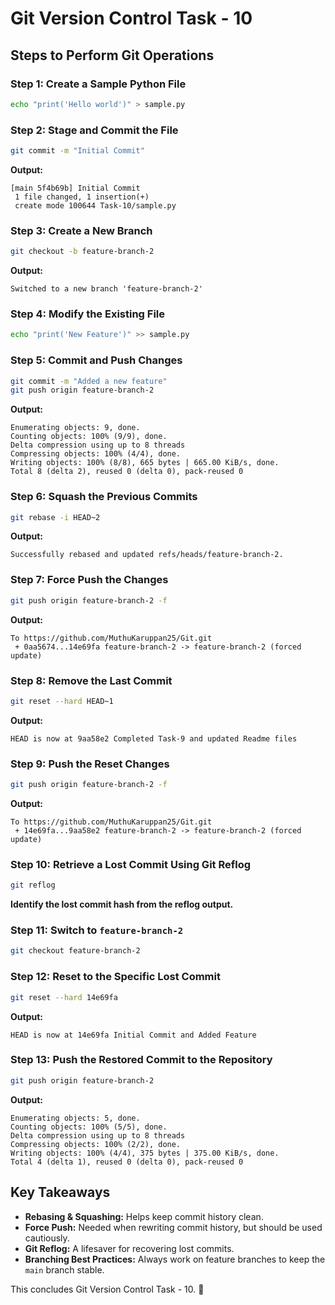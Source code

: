 # Git Version Control Task - 10

## Steps to Perform Git Operations

### Step 1: Create a Sample Python File
```sh
echo "print('Hello world')" > sample.py
```

### Step 2: Stage and Commit the File
```sh
git commit -m "Initial Commit"
```
**Output:**
```
[main 5f4b69b] Initial Commit
 1 file changed, 1 insertion(+)
 create mode 100644 Task-10/sample.py
```

### Step 3: Create a New Branch
```sh
git checkout -b feature-branch-2
```
**Output:**
```
Switched to a new branch 'feature-branch-2'
```

### Step 4: Modify the Existing File
```sh
echo "print('New Feature')" >> sample.py
```

### Step 5: Commit and Push Changes
```sh
git commit -m "Added a new feature"
git push origin feature-branch-2
```
**Output:**
```
Enumerating objects: 9, done.
Counting objects: 100% (9/9), done.
Delta compression using up to 8 threads
Compressing objects: 100% (4/4), done.
Writing objects: 100% (8/8), 665 bytes | 665.00 KiB/s, done.
Total 8 (delta 2), reused 0 (delta 0), pack-reused 0
```

### Step 6: Squash the Previous Commits
```sh
git rebase -i HEAD~2
```
**Output:**
```
Successfully rebased and updated refs/heads/feature-branch-2.
```

### Step 7: Force Push the Changes
```sh
git push origin feature-branch-2 -f
```
**Output:**
```
To https://github.com/MuthuKaruppan25/Git.git
 + 0aa5674...14e69fa feature-branch-2 -> feature-branch-2 (forced update)
```

### Step 8: Remove the Last Commit
```sh
git reset --hard HEAD~1
```
**Output:**
```
HEAD is now at 9aa58e2 Completed Task-9 and updated Readme files
```

### Step 9: Push the Reset Changes
```sh
git push origin feature-branch-2 -f
```
**Output:**
```
To https://github.com/MuthuKaruppan25/Git.git
 + 14e69fa...9aa58e2 feature-branch-2 -> feature-branch-2 (forced update)
```

### Step 10: Retrieve a Lost Commit Using Git Reflog
```sh
git reflog
```
**Identify the lost commit hash from the reflog output.**

### Step 11: Switch to `feature-branch-2`
```sh
git checkout feature-branch-2
```

### Step 12: Reset to the Specific Lost Commit
```sh
git reset --hard 14e69fa
```
**Output:**
```
HEAD is now at 14e69fa Initial Commit and Added Feature
```

### Step 13: Push the Restored Commit to the Repository
```sh
git push origin feature-branch-2
```
**Output:**
```
Enumerating objects: 5, done.
Counting objects: 100% (5/5), done.
Delta compression using up to 8 threads
Compressing objects: 100% (2/2), done.
Writing objects: 100% (4/4), 375 bytes | 375.00 KiB/s, done.
Total 4 (delta 1), reused 0 (delta 0), pack-reused 0
```

## Key Takeaways
- **Rebasing & Squashing:** Helps keep commit history clean.
- **Force Push:** Needed when rewriting commit history, but should be used cautiously.
- **Git Reflog:** A lifesaver for recovering lost commits.
- **Branching Best Practices:** Always work on feature branches to keep the `main` branch stable.

This concludes Git Version Control Task - 10. 🚀

